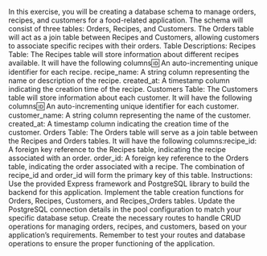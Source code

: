 In this exercise, you will be creating a database schema to manage orders, recipes, and customers for a food-related application. The schema will consist of three tables: Orders, Recipes, and Customers. The Orders table will act as a join table between Recipes and Customers, allowing customers to associate specific recipes with their orders.
Table Descriptions:
Recipes Table:
The Recipes table will store information about different recipes available.
It will have the following columns:id: An auto-incrementing unique identifier for each recipe.
recipe_name: A string column representing the name or description of the recipe.
created_at: A timestamp column indicating the creation time of the recipe.
Customers Table:
The Customers table will store information about each customer.
It will have the following columns:id: An auto-incrementing unique identifier for each customer.
customer_name: A string column representing the name of the customer.
created_at: A timestamp column indicating the creation time of the customer.
Orders Table:
The Orders table will serve as a join table between the Recipes and Orders tables.
It will have the following columns:recipe_id: A foreign key reference to the Recipes table, indicating the recipe associated with an order.
order_id: A foreign key reference to the Orders table, indicating the order associated with a recipe.
The combination of recipe_id and order_id will form the primary key of this table.
Instructions:
Use the provided Express framework and PostgreSQL library to build the backend for this application.
Implement the table creation functions for Orders, Recipes, Customers, and Recipes_Orders tables.
Update the PostgreSQL connection details in the pool configuration to match your specific database setup.
Create the necessary routes to handle CRUD operations for managing orders, recipes, and customers, based on your application’s requirements.
Remember to test your routes and database operations to ensure the proper functioning of the application.